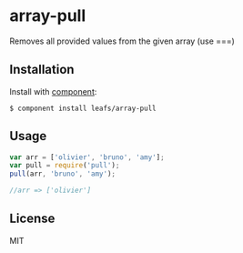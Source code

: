 
# array-pull

  Removes all provided values from the given array (use ===)

## Installation

  Install with [component](http://component.io):

    $ component install leafs/array-pull

## Usage

```js
var arr = ['olivier', 'bruno', 'amy'];
var pull = require('pull');
pull(arr, 'bruno', 'amy');

//arr => ['olivier']
```



## License

  MIT
